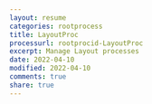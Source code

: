 ```yaml
---
layout: resume
categories: rootprocess
title: LayoutProc
processurl: rootprocid-LayoutProc
excerpt: Manage Layout processes
date: 2022-04-10
modified: 2022-04-10
comments: true
share: true
---
```


